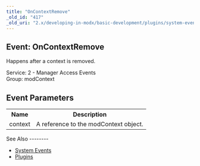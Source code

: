 ```yaml
---
title: "OnContextRemove"
_old_id: "417"
_old_uri: "2.x/developing-in-modx/basic-development/plugins/system-events/oncontextremove"
---
```


Event: OnContextRemove
----------------------

Happens after a context is removed.

Service: 2 - Manager Access Events   
Group: modContext

Event Parameters
----------------

<table><tbody><tr><th>Name</th><th>Description</th></tr><tr><td>context</td><td>A reference to the modContext object.</td></tr></tbody></table>See Also
--------

- [System Events](/revolution/2.x/developing-in-modx/basic-development/plugins/system-events "System Events")
- [Plugins](/revolution/2.x/developing-in-modx/basic-development/plugins "Plugins")